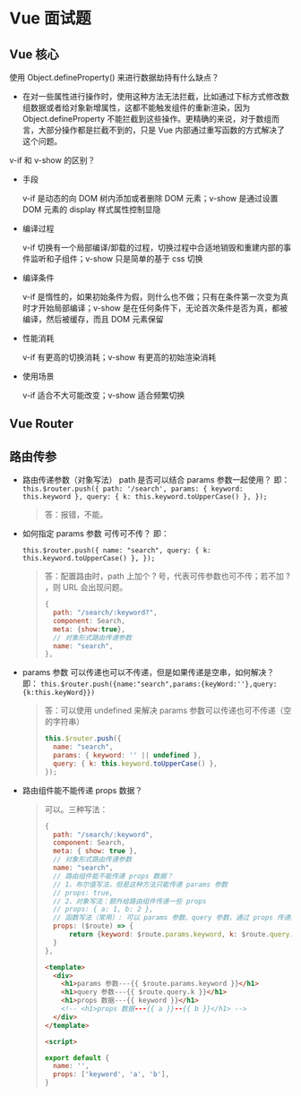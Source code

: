 # Vue 面试题

## Vue 核心

使用 Object.defineProperty() 来进行数据劫持有什么缺点？

- 在对一些属性进行操作时，使用这种方法无法拦截，比如通过下标方式修改数组数据或者给对象新增属性，这都不能触发组件的重新渲染，因为 Object.defineProperty 不能拦截到这些操作。更精确的来说，对于数组而言，大部分操作都是拦截不到的，只是 Vue 内部通过重写函数的方式解决了这个问题。

v-if 和 v-show 的区别？

- 手段

  v-if 是动态的向 DOM 树内添加或者删除 DOM 元素；v-show 是通过设置 DOM 元素的 display 样式属性控制显隐

- 编译过程

  v-if 切换有一个局部编译/卸载的过程，切换过程中合适地销毁和重建内部的事件监听和子组件；v-show 只是简单的基于 css 切换

- 编译条件

  v-if 是惰性的，如果初始条件为假，则什么也不做；只有在条件第一次变为真时才开始局部编译；v-show 是在任何条件下，无论首次条件是否为真，都被编译，然后被缓存，而且 DOM 元素保留

- 性能消耗

  v-if 有更高的切换消耗；v-show 有更高的初始渲染消耗

- 使用场景

  v-if 适合不大可能改变；v-show 适合频繁切换

## Vue Router

## 路由传参

- 路由传递参数（对象写法） path 是否可以结合 params 参数一起使用？ 即：
  `this.$router.push({ path: '/search', params: { keyword: this.keyword }, query: { k: this.keyword.toUpperCase() }, });`

  > 答：报错，不能。
- 如何指定 params 参数 可传可不传？ 即：

  `this.$router.push({ name: "search", query: { k: this.keyword.toUpperCase() }, });`

  > 答：配置路由时，path 上加个 ? 号，代表可传参数也可不传；若不加 ? ，则 URL 会出现问题。
  >
  > ```js
  > {
  >   path: "/search/:keyword?",
  >   component: Search,
  >   meta: {show:true},
  >   // 对象形式路由传递参数
  >   name: "search",
  > },
  > ```

- params 参数 可以传递也可以不传递，但是如果传递是空串，如何解决？ 即：
   `this.$router.push({name:"search",params:{keyWord:''},query:{k:this.keyWord}})`
  > 答：可以使用 undefined 来解决 params 参数可以传递也可不传递（空的字符串）
  >
  > ```js
  > this.$router.push({
  >   name: "search",
  >   params: { keyword: '' || undefined },
  >   query: { k: this.keyword.toUpperCase() },
  > });
  > ```

- 路由组件能不能传递 props 数据？
  > 可以。三种写法：
  >
  > ```js
  > {
  >   path: "/search/:keyword",
  >   component: Search,
  >   meta: { show: true },
  >   // 对象形式路由传递参数
  >   name: "search",
  >   // 路由组件能不能传递 props 数据？
  >   // 1、布尔值写法，但是这种方法只能传递 params 参数
  >   // props: true,
  >   // 2、对象写法：额外给路由组件传递一些 props
  >   // props: { a: 1, b: 2 },
  >   // 函数写法（常用）: 可以 params 参数、query 参数，通过 props 传递给路由组件
  >   props: ($route) => {
  >       return {keyword: $route.params.keyword, k: $route.query.k};
  >   }
  > },
  > ```
  >
  > ```html
  > <template>
  >   <div>
  >     <h1>params 参数---{{ $route.params.keyword }}</h1>
  >     <h1>query 参数---{{ $route.query.k }}</h1>
  >     <h1>props 数据---{{ keyword }}</h1>
  >     <!-- <h1>props 数据---{{ a }}--{{ b }}</h1> -->
  >   </div>
  > </template>
  > 
  > <script>
  > 
  > export default { 
  >   name: '',
  >   props: ['keyword', 'a', 'b'],
  > }
  > ```
